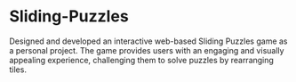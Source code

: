 # Sliding-Puzzles
Designed and developed an interactive web-based Sliding Puzzles game as a personal project. The game provides users with an engaging and visually appealing experience, challenging them to solve puzzles by rearranging tiles.
